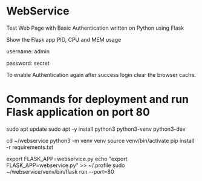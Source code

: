 # WebService
Test Web Page with Basic Authentication written on Python using Flask

Show the Flask app PID, CPU and MEM usage

username: admin

password: secret

To enable Authentication again after success login clear the browser cache.

# Commands for deployment and run Flask application on port 80

sudo apt update
sudo apt -y install python3 python3-venv python3-dev

cd ~/webservice
python3 -m venv venv
source venv/bin/activate
pip install -r requirements.txt

export FLASK_APP=webservice.py
echo "export FLASK_APP=webservice.py" >> ~/.profile
sudo ~/webservice/venv/bin/flask run --port=80